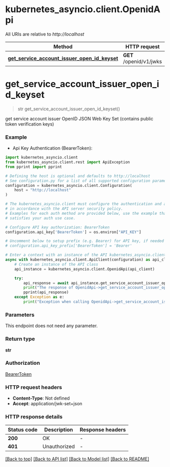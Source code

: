 # kubernetes_asyncio.client.OpenidApi

All URIs are relative to *http://localhost*

Method | HTTP request | Description
------------- | ------------- | -------------
[**get_service_account_issuer_open_id_keyset**](OpenidApi.md#get_service_account_issuer_open_id_keyset) | **GET** /openid/v1/jwks | 


# **get_service_account_issuer_open_id_keyset**
> str get_service_account_issuer_open_id_keyset()



get service account issuer OpenID JSON Web Key Set (contains public token verification keys)

### Example

* Api Key Authentication (BearerToken):

```python
import kubernetes_asyncio.client
from kubernetes_asyncio.client.rest import ApiException
from pprint import pprint

# Defining the host is optional and defaults to http://localhost
# See configuration.py for a list of all supported configuration parameters.
configuration = kubernetes_asyncio.client.Configuration(
    host = "http://localhost"
)

# The kubernetes_asyncio.client must configure the authentication and authorization parameters
# in accordance with the API server security policy.
# Examples for each auth method are provided below, use the example that
# satisfies your auth use case.

# Configure API key authorization: BearerToken
configuration.api_key['BearerToken'] = os.environ["API_KEY"]

# Uncomment below to setup prefix (e.g. Bearer) for API key, if needed
# configuration.api_key_prefix['BearerToken'] = 'Bearer'

# Enter a context with an instance of the API kubernetes_asyncio.client
async with kubernetes_asyncio.client.ApiClient(configuration) as api_client:
    # Create an instance of the API class
    api_instance = kubernetes_asyncio.client.OpenidApi(api_client)

    try:
        api_response = await api_instance.get_service_account_issuer_open_id_keyset()
        print("The response of OpenidApi->get_service_account_issuer_open_id_keyset:\n")
        pprint(api_response)
    except Exception as e:
        print("Exception when calling OpenidApi->get_service_account_issuer_open_id_keyset: %s\n" % e)
```



### Parameters

This endpoint does not need any parameter.

### Return type

**str**

### Authorization

[BearerToken](../README.md#BearerToken)

### HTTP request headers

 - **Content-Type**: Not defined
 - **Accept**: application/jwk-set+json

### HTTP response details

| Status code | Description | Response headers |
|-------------|-------------|------------------|
**200** | OK |  -  |
**401** | Unauthorized |  -  |

[[Back to top]](#) [[Back to API list]](../README.md#documentation-for-api-endpoints) [[Back to Model list]](../README.md#documentation-for-models) [[Back to README]](../README.md)

